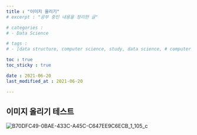 ```yaml
---
title : "이미지 올리기"
# excerpt : "공부 중인 내용을 정리한 글"

# categories : 
# - Data Science

# tags : 
# - [data structure, computer science, study, data science, # computer engineering]

toc : true 
toc_sticky : true 

date : 2021-06-20
last_modified_at : 2021-06-20

---
```

## 이미지 올리기 테스트
![B70DFC49-0BAE-433C-A45C-C647EE9C6ECB_1_105_c](https://user-images.githubusercontent.com/83487073/122665005-b0429d80-d1df-11eb-86da-d3cef0c231f6.jpeg)

